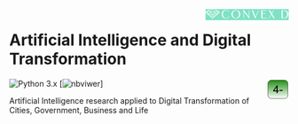 <!-- 
![ConvexDLog](./img/logofundobrancocurto.png "ConvexD - AI Research Group") 
<img src="./img/logo fundo verde curto.png" width="200" height="400" align="right"/>
-->

<img src="./img/logoconvexverdemini.png"  align="right"/>

# Artificial Intelligence and Digital Transformation

<img src="./img/logoboxverde.png" align="right"/>

![Python 3.x](https://img.shields.io/badge/python-3.x-green.svg)
[![nbviwer](https://img.shields.io/badge/view%20in-nbviewer-orange.svg)]


Artificial Intelligence research applied to Digital Transformation of Cities, Government, Business and Life
